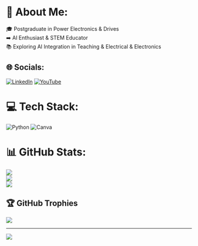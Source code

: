 # 💫 About Me:
🎓 Postgraduate in Power Electronics & Drives<br>➡️ AI Enthusiast & STEM Educator <br>📚 Exploring AI Integration in Teaching & Electrical & Electronics


## 🌐 Socials:
[![LinkedIn](https://img.shields.io/badge/LinkedIn-%230077B5.svg?logo=linkedin&logoColor=white)](https://linkedin.com/in/packyapriya) [![YouTube](https://img.shields.io/badge/YouTube-%23FF0000.svg?logo=YouTube&logoColor=white)](https://youtube.com/@TheScienceSprouts-s2y) 

# 💻 Tech Stack:
![Python](https://img.shields.io/badge/python-3670A0?style=for-the-badge&logo=python&logoColor=ffdd54) ![Canva](https://img.shields.io/badge/Canva-%2300C4CC.svg?style=for-the-badge&logo=Canva&logoColor=white)
# 📊 GitHub Stats:
![](https://github-readme-stats.vercel.app/api?username=PackyapriyaR&theme=dark&hide_border=false&include_all_commits=true&count_private=false)<br/>
![](https://nirzak-streak-stats.vercel.app/?user=PackyapriyaR&theme=dark&hide_border=false)<br/>
![](https://github-readme-stats.vercel.app/api/top-langs/?username=PackyapriyaR&theme=dark&hide_border=false&include_all_commits=true&count_private=false&layout=compact)

## 🏆 GitHub Trophies
![](https://github-profile-trophy.vercel.app/?username=PackyapriyaR&theme=radical&no-frame=false&no-bg=true&margin-w=4)

---
[![](https://visitcount.itsvg.in/api?id=PackyapriyaR&icon=0&color=0)](https://visitcount.itsvg.in)

<!-- Proudly created with GPRM ( https://gprm.itsvg.in ) -->
